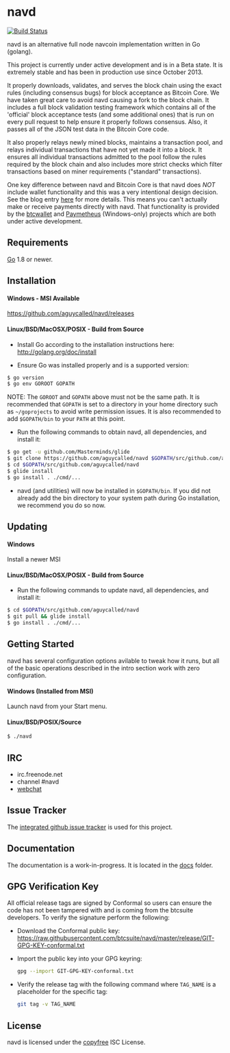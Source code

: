 navd
====

[![Build Status](https://travis-ci.org/aguycalled/navd.png?branch=master)](https://travis-ci.org/aguycalled/navd)

navd is an alternative full node navcoin implementation written in Go (golang).

This project is currently under active development and is in a Beta state.  It
is extremely stable and has been in production use since October 2013.

It properly downloads, validates, and serves the block chain using the exact
rules (including consensus bugs) for block acceptance as Bitcoin Core.  We have
taken great care to avoid navd causing a fork to the block chain.  It includes a
full block validation testing framework which contains all of the 'official'
block acceptance tests (and some additional ones) that is run on every pull
request to help ensure it properly follows consensus.  Also, it passes all of
the JSON test data in the Bitcoin Core code.

It also properly relays newly mined blocks, maintains a transaction pool, and
relays individual transactions that have not yet made it into a block.  It
ensures all individual transactions admitted to the pool follow the rules
required by the block chain and also includes more strict checks which filter
transactions based on miner requirements ("standard" transactions).

One key difference between navd and Bitcoin Core is that navd does *NOT* include
wallet functionality and this was a very intentional design decision.  See the
blog entry [here](https://blog.conformal.com/navd-not-your-moms-navcoin-daemon)
for more details.  This means you can't actually make or receive payments
directly with navd.  That functionality is provided by the
[btcwallet](https://github.com/btcsuite/btcwallet) and
[Paymetheus](https://github.com/btcsuite/Paymetheus) (Windows-only) projects
which are both under active development.

## Requirements

[Go](http://golang.org) 1.8 or newer.

## Installation

#### Windows - MSI Available

https://github.com/aguycalled/navd/releases

#### Linux/BSD/MacOSX/POSIX - Build from Source

- Install Go according to the installation instructions here:
  http://golang.org/doc/install

- Ensure Go was installed properly and is a supported version:

```bash
$ go version
$ go env GOROOT GOPATH
```

NOTE: The `GOROOT` and `GOPATH` above must not be the same path.  It is
recommended that `GOPATH` is set to a directory in your home directory such as
`~/goprojects` to avoid write permission issues.  It is also recommended to add
`$GOPATH/bin` to your `PATH` at this point.

- Run the following commands to obtain navd, all dependencies, and install it:

```bash
$ go get -u github.com/Masterminds/glide
$ git clone https://github.com/aguycalled/navd $GOPATH/src/github.com/aguycalled/navd
$ cd $GOPATH/src/github.com/aguycalled/navd
$ glide install
$ go install . ./cmd/...
```

- navd (and utilities) will now be installed in ```$GOPATH/bin```.  If you did
  not already add the bin directory to your system path during Go installation,
  we recommend you do so now.

## Updating

#### Windows

Install a newer MSI

#### Linux/BSD/MacOSX/POSIX - Build from Source

- Run the following commands to update navd, all dependencies, and install it:

```bash
$ cd $GOPATH/src/github.com/aguycalled/navd
$ git pull && glide install
$ go install . ./cmd/...
```

## Getting Started

navd has several configuration options avilable to tweak how it runs, but all
of the basic operations described in the intro section work with zero
configuration.

#### Windows (Installed from MSI)

Launch navd from your Start menu.

#### Linux/BSD/POSIX/Source

```bash
$ ./navd
```

## IRC

- irc.freenode.net
- channel #navd
- [webchat](https://webchat.freenode.net/?channels=navd)

## Issue Tracker

The [integrated github issue tracker](https://github.com/aguycalled/navd/issues)
is used for this project.

## Documentation

The documentation is a work-in-progress.  It is located in the [docs](https://github.com/aguycalled/navd/tree/master/docs) folder.

## GPG Verification Key

All official release tags are signed by Conformal so users can ensure the code
has not been tampered with and is coming from the btcsuite developers.  To
verify the signature perform the following:

- Download the Conformal public key:
  https://raw.githubusercontent.com/btcsuite/navd/master/release/GIT-GPG-KEY-conformal.txt

- Import the public key into your GPG keyring:
  ```bash
  gpg --import GIT-GPG-KEY-conformal.txt
  ```

- Verify the release tag with the following command where `TAG_NAME` is a
  placeholder for the specific tag:
  ```bash
  git tag -v TAG_NAME
  ```

## License

navd is licensed under the [copyfree](http://copyfree.org) ISC License.
